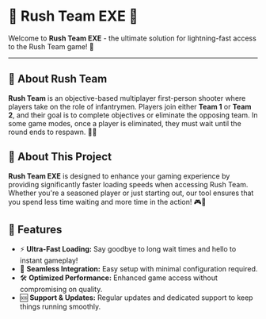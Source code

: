 # 🌟 Rush Team EXE 🌟

Welcome to **Rush Team EXE** - the ultimate solution for lightning-fast access to the Rush Team game! 🚀

---

## 🎯 **About Rush Team**

**Rush Team** is an objective-based multiplayer first-person shooter where players take on the role of infantrymen. Players join either **Team 1** or **Team 2**, and their goal is to complete objectives or eliminate the opposing team. In some game modes, once a player is eliminated, they must wait until the round ends to respawn. 🎯💥

## 🚀 **About This Project**

**Rush Team EXE** is designed to enhance your gaming experience by providing significantly faster loading speeds when accessing Rush Team. Whether you're a seasoned player or just starting out, our tool ensures that you spend less time waiting and more time in the action! 🎮💨

## 🎯 **Features**

- ⚡ **Ultra-Fast Loading:** Say goodbye to long wait times and hello to instant gameplay!
- 🔄 **Seamless Integration:** Easy setup with minimal configuration required.
- 🛠️ **Optimized Performance:** Enhanced game access without compromising on quality.
- 🆘 **Support & Updates:** Regular updates and dedicated support to keep things running smoothly.
